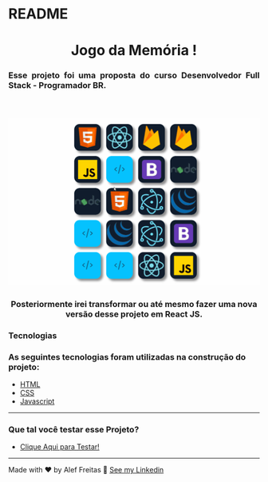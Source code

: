 # README

<h1 align="center">Jogo da Memória !</h1>

<h3 align="justify">Esse projeto foi uma proposta do curso Desenvolvedor Full Stack - Programador BR.</h3><br>
    <h3 align="center">
        <img src="./github/memoria.gif"/>
    </h3>

<h3 align="center">Posteriormente irei transformar ou até mesmo fazer uma nova versão desse projeto em React JS.</h3>
    

### Tecnologias

<h3 align="left">As seguintes tecnologias foram utilizadas na construção do projeto:</h3>

- [HTML](https://developer.mozilla.org/pt-BR/docs/Glossary/HTML)
- [CSS](https://developer.mozilla.org/pt-BR/docs/Web/CSS)
- [Javascript](https://developer.mozilla.org/pt-BR/docs/Web/JavaScript)

---

<h3 align="left">Que tal você testar esse Projeto?</h3>

- [Clique Aqui para Testar!](https://aleffreitas.github.io/jogo-da-memoria/)

---

Made with ❤️ by Alef Freitas 👋 [See my Linkedin](https://br.linkedin.com/in/aleffreitas)
